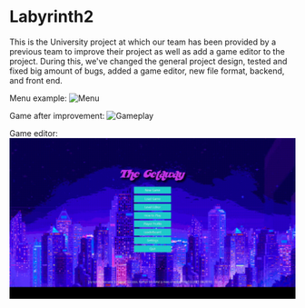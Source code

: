 # Labyrinth2
This is the University project at which our team has been provided by a previous team to improve their project as well as add a game editor to the project. 
During this, we've changed the general project design, tested and fixed big amount of bugs, added a game editor, new file format, backend, and front end.

Menu example:
![Menu](UI.gif)

Game after improvement:
![Gameplay](New%20Game.gif)

Game editor:
![Game editor](Game%20Editor.gif)
